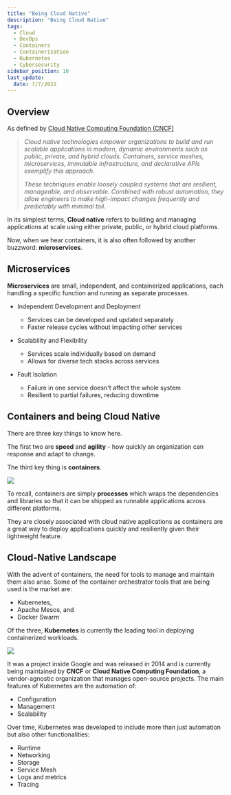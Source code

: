 ```yaml
---
title: "Being Cloud Native"
description: "Being Cloud Native"
tags:
  - Cloud
  - DevOps
  - Containers
  - Containerization
  - Kubernetes
  - Cybersecurity
sidebar_position: 10
last_update:
  date: 7/7/2022
---
```



## Overview

<!-- <div class='img-center'>

![](/img/docs/udacity-suse-1=new-photo-2024-building-reflect-clouds.png)

</div> -->

As defined by [Cloud Native Computing Foundation (CNCF)](https://www.cncf.io/about/charter/) 

> *Cloud native technologies empower organizations to build and run scalable applications in modern, dynamic environments such as public, private, and hybrid clouds. Containers, service meshes, microservices, immutable infrastructure, and declarative APIs exemplify this approach.*
>
> *These techniques enable loosely coupled systems that are resilient, manageable, and observable. Combined with robust automation, they allow engineers to make high-impact changes frequently and predictably with minimal toil.*

In its simplest terms, **Cloud native** refers to building and managing applications at scale using either private, public, or hybrid cloud platforms.

Now, when we hear containers, it is also often followed by another buzzword: **microservices**.

<!-- <div class='img-center'>

![](/img/docs/udacity-suse-1-microservices.png)

</div> -->

## Microservices

**Microservices** are small, independent, and containerized applications, each handling a specific function and running as separate processes.

- Independent Development and Deployment
  - Services can be developed and updated separately
  - Faster release cycles without impacting other services

- Scalability and Flexibility
  - Services scale individually based on demand
  - Allows for diverse tech stacks across services

- Fault Isolation
  - Failure in one service doesn't affect the whole system
  - Resilient to partial failures, reducing downtime

## Containers and being Cloud Native

There are three key things to know here. 

The first two are **speed** and **agility** - how quickly an organization can response and adapt to change. 

The third key thing is **containers**.

<div class='img-center'>

![](/img/docs/udacity-suse-1-container.png)

</div>

To recall, containers are simply **processes** which wraps the dependencies and libraries so that it can be shipped as runnable applications across different platforms. 

They are closely associated with cloud native applications as containers are a great way to deploy applications quickly and resiliently given their lightweight feature.


## Cloud-Native Landscape

With the advent of containers, the need for tools to manage and maintain them also arise. Some of the container orchestrator tools that are being used is the market are:

- Kubernetes,
- Apache Mesos, and 
- Docker Swarm 

Of the three, **Kubernetes** is currently the leading tool in deploying containerized workloads.
 
<div class='img-center'>

![](/img/docs/udacity-suse-1-kubernetes.png)

</div>

It was a project inside Google and was released in 2014 and is currently being maintained by **CNCF** or **Cloud Native Computing Foundation**, a vendor-agnostic organization that manages open-source projects. The main features of Kubernetes are the automation of:

- Configuration 
- Management
- Scalability

Over time, Kubernetes was developed to include more than just automation but also other functionalities:

- Runtime
- Networking
- Storage
- Service Mesh
- Logs and metrics
- Tracing


